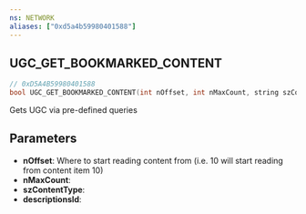 ```yaml
---
ns: NETWORK
aliases: ["0xd5a4b59980401588"]
---
```

## UGC_GET_BOOKMARKED_CONTENT

```c
// 0xD5A4B59980401588
bool UGC_GET_BOOKMARKED_CONTENT(int nOffset, int nMaxCount, string szContentType, int descriptionsId);
```

Gets UGC via pre-defined queries


## Parameters
* **nOffset**: Where to start reading content from (i.e. 10 will start reading from content item 10)
* **nMaxCount**: 
* **szContentType**: 
* **descriptionsId**: 
